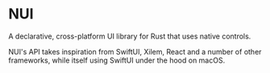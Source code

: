 # NUI

A declarative, cross-platform UI library for Rust that uses native controls.

NUI's API takes inspiration from SwiftUI, Xilem, React and a number of other frameworks, while itself using SwiftUI under the hood on macOS.
